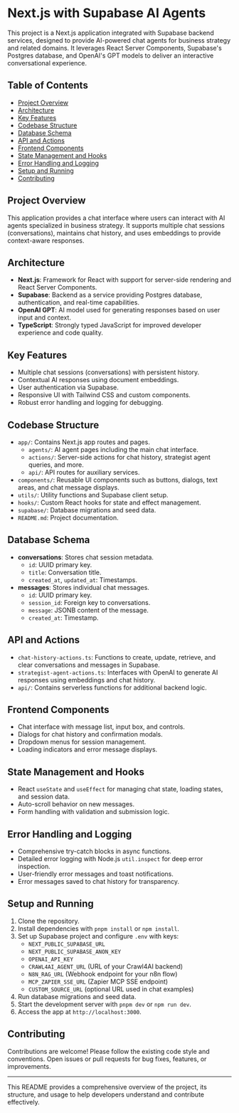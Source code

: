 # Next.js with Supabase AI Agents

This project is a Next.js application integrated with Supabase backend services, designed to provide AI-powered chat agents for business strategy and related domains. It leverages React Server Components, Supabase's Postgres database, and OpenAI's GPT models to deliver an interactive conversational experience.

## Table of Contents

- [Project Overview](#project-overview)
- [Architecture](#architecture)
- [Key Features](#key-features)
- [Codebase Structure](#codebase-structure)
- [Database Schema](#database-schema)
- [API and Actions](#api-and-actions)
- [Frontend Components](#frontend-components)
- [State Management and Hooks](#state-management-and-hooks)
- [Error Handling and Logging](#error-handling-and-logging)
- [Setup and Running](#setup-and-running)
- [Contributing](#contributing)

## Project Overview

This application provides a chat interface where users can interact with AI agents specialized in business strategy. It supports multiple chat sessions (conversations), maintains chat history, and uses embeddings to provide context-aware responses.

## Architecture

- **Next.js**: Framework for React with support for server-side rendering and React Server Components.
- **Supabase**: Backend as a service providing Postgres database, authentication, and real-time capabilities.
- **OpenAI GPT**: AI model used for generating responses based on user input and context.
- **TypeScript**: Strongly typed JavaScript for improved developer experience and code quality.

## Key Features

- Multiple chat sessions (conversations) with persistent history.
- Contextual AI responses using document embeddings.
- User authentication via Supabase.
- Responsive UI with Tailwind CSS and custom components.
- Robust error handling and logging for debugging.

## Codebase Structure

- `app/`: Contains Next.js app routes and pages.
  - `agents/`: AI agent pages including the main chat interface.
  - `actions/`: Server-side actions for chat history, strategist agent queries, and more.
  - `api/`: API routes for auxiliary services.
- `components/`: Reusable UI components such as buttons, dialogs, text areas, and chat message displays.
- `utils/`: Utility functions and Supabase client setup.
- `hooks/`: Custom React hooks for state and effect management.
- `supabase/`: Database migrations and seed data.
- `README.md`: Project documentation.

## Database Schema

- **conversations**: Stores chat session metadata.
  - `id`: UUID primary key.
  - `title`: Conversation title.
  - `created_at`, `updated_at`: Timestamps.
- **messages**: Stores individual chat messages.
  - `id`: UUID primary key.
  - `session_id`: Foreign key to conversations.
  - `message`: JSONB content of the message.
  - `created_at`: Timestamp.

## API and Actions

- `chat-history-actions.ts`: Functions to create, update, retrieve, and clear conversations and messages in Supabase.
- `strategist-agent-actions.ts`: Interfaces with OpenAI to generate AI responses using embeddings and chat history.
- `api/`: Contains serverless functions for additional backend logic.

## Frontend Components

- Chat interface with message list, input box, and controls.
- Dialogs for chat history and confirmation modals.
- Dropdown menus for session management.
- Loading indicators and error message displays.

## State Management and Hooks

- React `useState` and `useEffect` for managing chat state, loading states, and session data.
- Auto-scroll behavior on new messages.
- Form handling with validation and submission logic.

## Error Handling and Logging

- Comprehensive try-catch blocks in async functions.
- Detailed error logging with Node.js `util.inspect` for deep error inspection.
- User-friendly error messages and toast notifications.
- Error messages saved to chat history for transparency.

## Setup and Running

1. Clone the repository.
2. Install dependencies with `pnpm install` or `npm install`.
3. Set up Supabase project and configure `.env` with keys:
   - `NEXT_PUBLIC_SUPABASE_URL`
   - `NEXT_PUBLIC_SUPABASE_ANON_KEY`
   - `OPENAI_API_KEY`
   - `CRAWL4AI_AGENT_URL` (URL of your Crawl4AI backend)
   - `N8N_RAG_URL` (Webhook endpoint for your n8n flow)
   - `MCP_ZAPIER_SSE_URL` (Zapier MCP SSE endpoint)
   - `CUSTOM_SOURCE_URL` (optional URL used in chat examples)
4. Run database migrations and seed data.
5. Start the development server with `pnpm dev` or `npm run dev`.
6. Access the app at `http://localhost:3000`.

## Contributing

Contributions are welcome! Please follow the existing code style and conventions. Open issues or pull requests for bug fixes, features, or improvements.

---

This README provides a comprehensive overview of the project, its structure, and usage to help developers understand and contribute effectively.
